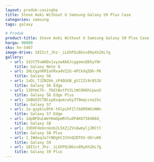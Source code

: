 ```yaml
---
layout: produk-casinghp
title: Steve Aoki Without U Samsung Galaxy S9 Plus Case
categories: samsung
tags: galaxy

# Produk
product-title: Steve Aoki Without U Samsung Galaxy S9 Plus Case
harga: 90000
sku: hn-5407
image-drive: 18IIct_Jhz-_iLGhPQiBGss89ykh2kL7g
gallery:
  - url: 1dJtT5vWADx1xyzwAb6JcggemvQ8hyYNr
    title: Galaxy Note 8
  - url: 1HLCqyhKRIaVRxa4VZ2G-4PCkXq5Dh-PK
    title: Galaxy S6
  - url: 1xDL_TJZN2bk_zP4QUGB_gtCIZi9r8S3U
    title: Galaxy S6 Edge
  - url: 139YmC7h-_fbEtBxtFV3LtWCOK6hCpwuU
    title: Galaxy S6 Edge Plus
  - url: 1kBUXZCTBCxpEoqomrwSy3T8mqccna1hc
    title: Galaxy S7
  - url: 1o-gzpkiu9tK-t6lpihFZltk6MSWVzNNn
    title: Galaxy S7 Edge
  - url: 1dpBFDuLWeYKmOpmRVSuOPAK07S8488d_
    title: Galaxy S8
  - url: 1VDXFdoUcnGnbJL5XZjZVsQwmylj2RCtl
    title: Galaxy S8 Plus
  - url: 1_IWdoqJo7rNDghC31VnQ2DTXV-GKruK6
    title: Galaxy S9
  - url: 18IIct_Jhz-_iLGhPQiBGss89ykh2kL7g
    title: Galaxy S9 Plus
---
```


